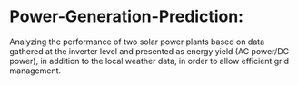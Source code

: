 # Power-Generation-Prediction:
Analyzing the performance of two solar power plants based on data gathered at the inverter level and presented as energy yield (AC power/DC power), in addition to the local weather data, in order to allow efficient grid management.
